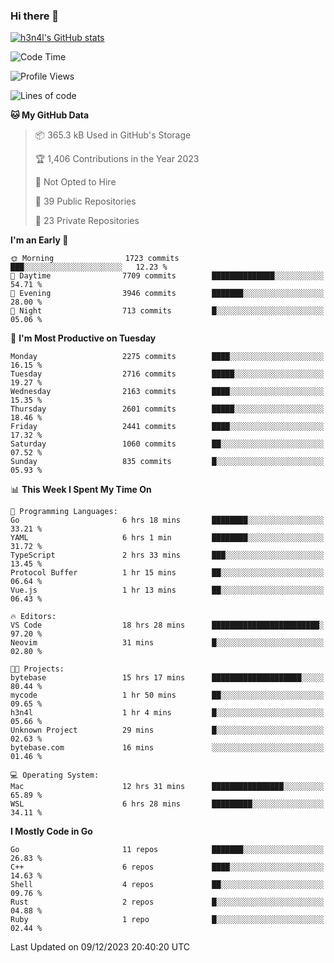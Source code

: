 ### Hi there 👋

[![h3n4l's GitHub stats](https://github-readme-stats.vercel.app/api?username=h3n4l&count_private=true&show_icons=true&theme=radical)](https://github.com/h3n4l/github-readme-stats)

<!--START_SECTION:waka-->
![Code Time](http://img.shields.io/badge/Code%20Time-1%2C770%20hrs%2019%20mins-blue)

![Profile Views](http://img.shields.io/badge/Profile%20Views-1-blue)

![Lines of code](https://img.shields.io/badge/From%20Hello%20World%20I%27ve%20Written-3.7%20million%20lines%20of%20code-blue)

**🐱 My GitHub Data** 

> 📦 365.3 kB Used in GitHub's Storage 
 > 
> 🏆 1,406 Contributions in the Year 2023
 > 
> 🚫 Not Opted to Hire
 > 
> 📜 39 Public Repositories 
 > 
> 🔑 23 Private Repositories 
 > 
**I'm an Early 🐤** 

```text
🌞 Morning                1723 commits        ███░░░░░░░░░░░░░░░░░░░░░░   12.23 % 
🌆 Daytime                7709 commits        ██████████████░░░░░░░░░░░   54.71 % 
🌃 Evening                3946 commits        ███████░░░░░░░░░░░░░░░░░░   28.00 % 
🌙 Night                  713 commits         █░░░░░░░░░░░░░░░░░░░░░░░░   05.06 % 
```
📅 **I'm Most Productive on Tuesday** 

```text
Monday                   2275 commits        ████░░░░░░░░░░░░░░░░░░░░░   16.15 % 
Tuesday                  2716 commits        █████░░░░░░░░░░░░░░░░░░░░   19.27 % 
Wednesday                2163 commits        ████░░░░░░░░░░░░░░░░░░░░░   15.35 % 
Thursday                 2601 commits        █████░░░░░░░░░░░░░░░░░░░░   18.46 % 
Friday                   2441 commits        ████░░░░░░░░░░░░░░░░░░░░░   17.32 % 
Saturday                 1060 commits        ██░░░░░░░░░░░░░░░░░░░░░░░   07.52 % 
Sunday                   835 commits         █░░░░░░░░░░░░░░░░░░░░░░░░   05.93 % 
```


📊 **This Week I Spent My Time On** 

```text
💬 Programming Languages: 
Go                       6 hrs 18 mins       ████████░░░░░░░░░░░░░░░░░   33.21 % 
YAML                     6 hrs 1 min         ████████░░░░░░░░░░░░░░░░░   31.72 % 
TypeScript               2 hrs 33 mins       ███░░░░░░░░░░░░░░░░░░░░░░   13.45 % 
Protocol Buffer          1 hr 15 mins        ██░░░░░░░░░░░░░░░░░░░░░░░   06.64 % 
Vue.js                   1 hr 13 mins        ██░░░░░░░░░░░░░░░░░░░░░░░   06.43 % 

🔥 Editors: 
VS Code                  18 hrs 28 mins      ████████████████████████░   97.20 % 
Neovim                   31 mins             █░░░░░░░░░░░░░░░░░░░░░░░░   02.80 % 

🐱‍💻 Projects: 
bytebase                 15 hrs 17 mins      ████████████████████░░░░░   80.44 % 
mycode                   1 hr 50 mins        ██░░░░░░░░░░░░░░░░░░░░░░░   09.65 % 
h3n4l                    1 hr 4 mins         █░░░░░░░░░░░░░░░░░░░░░░░░   05.66 % 
Unknown Project          29 mins             █░░░░░░░░░░░░░░░░░░░░░░░░   02.63 % 
bytebase.com             16 mins             ░░░░░░░░░░░░░░░░░░░░░░░░░   01.46 % 

💻 Operating System: 
Mac                      12 hrs 31 mins      ████████████████░░░░░░░░░   65.89 % 
WSL                      6 hrs 28 mins       █████████░░░░░░░░░░░░░░░░   34.11 % 
```

**I Mostly Code in Go** 

```text
Go                       11 repos            ███████░░░░░░░░░░░░░░░░░░   26.83 % 
C++                      6 repos             ████░░░░░░░░░░░░░░░░░░░░░   14.63 % 
Shell                    4 repos             ██░░░░░░░░░░░░░░░░░░░░░░░   09.76 % 
Rust                     2 repos             █░░░░░░░░░░░░░░░░░░░░░░░░   04.88 % 
Ruby                     1 repo              █░░░░░░░░░░░░░░░░░░░░░░░░   02.44 % 
```




 Last Updated on 09/12/2023 20:40:20 UTC
<!--END_SECTION:waka-->

